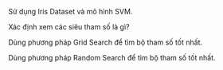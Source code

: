 Sử dụng Iris Dataset và mô hình SVM.

Xác định xem các siêu tham số là gì?

Dùng phương pháp Grid Search để tìm bộ tham số tốt nhất.

Dùng phương pháp Random Search để tìm bộ tham số tốt nhất.

